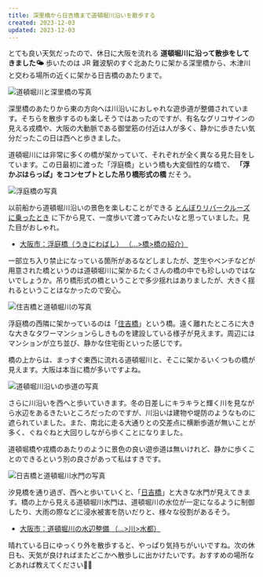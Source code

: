 ```yaml
---
title: 深里橋から日吉橋まで道頓堀川沿いを散歩する
created: 2023-12-03
updated: 2023-12-03
---
```


とても良い天気だったので、休日に大阪を流れる **道頓堀川に沿って散歩をしてきました🌤** 歩いたのは JR 難波駅のすぐ北あたりに架かる深里橋から、木津川と交わる場所の近くに架かる日吉橋のあたりまで。

![道頓堀川と深里橋の写真](d3006608-1c16-427f-c08f-82791b069c00)

深里橋のあたりから東の方向へは川沿いにおしゃれな遊歩道が整備されています。そちらを散歩するのも楽しそうではあったのですが、有名なグリコサインの見える戎橋や、大阪の大動脈である御堂筋の付近は人が多く、静かに歩きたい気分だったこの日は西へと歩きました。

道頓堀川には非常に多くの橋が架かっていて、それぞれが全く異なる見た目をしています。この日最初に渡った「浮庭橋」という橋も大変個性的な橋で、 **「浮かぶはらっぱ」をコンセプトとした吊り橋形式の橋** だそう。

![浮庭橋の写真](2e05866d-784e-4b48-ce10-ef5e3ee7f200)

以前船から道頓堀川沿いの景色を楽しむことができる [とんぼりリバークルーズに乗ったとき](/blog/20231007/) に下から見て、一度歩いて渡ってみたいなと思っていました。見た目がおしゃれ。

- [大阪市：浮庭橋（うきにわばし） （…>橋>橋の紹介）](https://www.city.osaka.lg.jp/kensetsu/page/0000025743.html)

一部立ち入り禁止になっている箇所があるなどしましたが、芝生やベンチなどが用意された橋というのは道頓堀川に架かるたくさんの橋の中でも珍しいのではないでしょうか。吊り橋形式の橋ということで多少揺れはありましたが、大きく揺れるということはなかったので安心。

![住吉橋と道頓堀川の写真](35cae1f2-4004-441f-c1ed-8ed6527c9200)

浮庭橋の西隣に架かっているのは「[住吉橋](https://www.city.osaka.lg.jp/kensetsu/page/0000023555.html)」という橋。遠く離れたところに大きな大きなタワーマンションらしきものを建設している様子が見えます。周辺にはマンションが立ち並び、静かな住宅街といった感じです。

橋の上からは、まっすぐ東西に流れる道頓堀川と、そこに架かるいくつもの橋が見えます。大阪は本当に橋が多いですよね。

![道頓堀川沿いの歩道の写真](9563cdc6-f933-4dde-7a89-a5dd3d4cdc00)

さらに川沿いを西へと歩いていきます。冬の日差しにキラキラと輝く川を見ながら水辺をあるきたいところだったのですが、川沿いは建物や堤防のようなものに遮られていました。また、南北に走る大通りとの交差点に横断歩道が無いことが多く、ぐねぐねと大回りしながら歩くことになりました。

道頓堀橋や戎橋のあたりのように景色の良い遊歩道は無いけれど、静かに歩くことのできるという別の良さがあって私はすきです。

![日吉橋と道頓堀川水門の写真](eaa5894e-50fc-48a3-ff3c-15ae66526100)

汐見橋を通り過ぎ、西へと歩いていくと、「[日吉橋](https://www.city.osaka.lg.jp/kensetsu/page/0000026114.html)」と大きな水門が見えてきます。橋の上から見える道頓堀川水門は、道頓堀川の水位が一定になるように制御したり、大雨の際などに浸水被害を防いだりと、様々な役割があるそう。

- [大阪市：道頓堀川の水辺整備 （…>川>水都）](https://www.city.osaka.lg.jp/kensetsu/page/0000010881.html)

晴れている日にゆっくり外を散歩すると、やっぱり気持ちがいいですね。次の休日も、天気が良ければまたどこかへ散歩しに出かけたいです。おすすめの場所などあれば教えてください🙇‍♂
